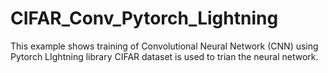 # CIFAR_Conv_Pytorch_Lightning


This example shows training of Convolutional Neural Network (CNN) using Pytorch LIghtning library  CIFAR dataset is used to trian the neural network.


